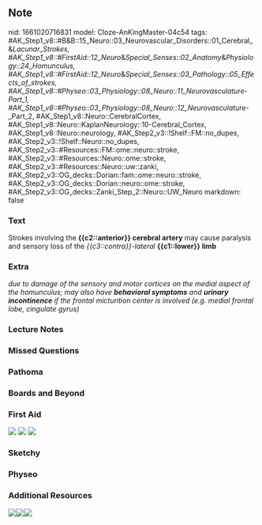 ## Note
nid: 1661020716831
model: Cloze-AnKingMaster-04c54
tags: #AK_Step1_v8::#B&B::15_Neuro::03_Neurovascular_Disorders::01_Cerebral_&_Lacunar_Strokes, #AK_Step1_v8::#FirstAid::12_Neuro_&_Special_Senses::02_Anatomy_&_Physiology::24_Homunculus, #AK_Step1_v8::#FirstAid::12_Neuro_&_Special_Senses::03_Pathology::05_Effects_of_strokes, #AK_Step1_v8::#Physeo::03_Physiology::08_Neuro::11_Neurovasculature_-_Part_1, #AK_Step1_v8::#Physeo::03_Physiology::08_Neuro::12_Neurovasculature_-_Part_2, #AK_Step1_v8::Neuro::CerebralCortex, #AK_Step1_v8::Neuro::KaplanNeurology::10-Cerebral_Cortex, #AK_Step1_v8::Neuro::neurology, #AK_Step2_v3::!Shelf::FM::no_dupes, #AK_Step2_v3::!Shelf::Neuro::no_dupes, #AK_Step2_v3::#Resources::FM::ome::neuro::stroke, #AK_Step2_v3::#Resources::Neuro::ome::stroke, #AK_Step2_v3::#Resources::Neuro::uw::zanki, #AK_Step2_v3::OG_decks::Dorian::fam::ome::neuro::stroke, #AK_Step2_v3::OG_decks::Dorian::neuro::ome::stroke, #AK_Step2_v3::OG_decks::Zanki_Step_2::Neuro::UW_Neuro
markdown: false

### Text
<div>
  Strokes involving the <b>{{c2::anterior}} cerebral artery</b> may
  cause paralysis and sensory loss of the
  <i>{{c3::contra}}-lateral</i> <b>{{c1::lower}} limb</b>
</div>

### Extra
<i>due to damage of the sensory and motor cortices on the medial
aspect of the homunculus; may also have <b>behavioral symptoms</b>
and <b>urinary incontinence</b> if the frontal micturition center
is involved (e.g. medial frontal lobe, cingulate gyrus)</i>

### Lecture Notes


### Missed Questions


### Pathoma


### Boards and Beyond


### First Aid
<img src="tmpt036UI.png"> <img src="tmp5jO3V3.png"> <img src= 
"tmpUwgoyI.png">

### Sketchy


### Physeo


### Additional Resources
<img class="resizer" src="paste-715000385634305.jpg" style=
""><img class="resizer" src="paste-199844828282881.jpg" style=
""><img class="resizer" src="paste-5033701671386.jpg" style="">
